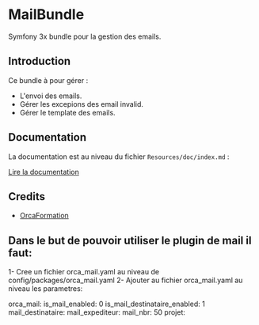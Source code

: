 # MailBundle

Symfony 3x bundle pour la gestion des emails.

Introduction
------------

Ce bundle à pour gérer : 
- L'envoi des emails.
- Gérer les excepions des email invalid.
- Gérer le template des emails.

## Documentation

La documentation est au niveau du fichier `Resources/doc/index.md` :

[Lire la documentation](https://github.com/orcaformation/orcaMailBundle/tree/master/Resources/doc/index.md)

## Credits

- [OrcaFormation](https://github.com/orcaformation)

## Dans le but de pouvoir utiliser le plugin de mail il faut:

1- Cree un fichier orca_mail.yaml au niveau de config/packages/orca_mail.yaml
2- Ajouter au fichier orca_mail.yaml au niveau les parametres:

orca_mail:
    is_mail_enabled: 0
    is_mail_destinataire_enabled: 1
    mail_destinataire:
    mail_expediteur:
    mail_nbr: 50
    projet:
